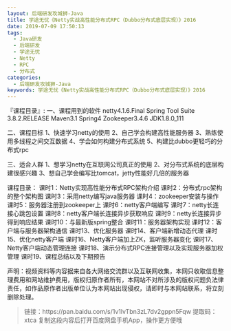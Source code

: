 ```yaml
---
layout: 后端研发攻城狮-Java
title: 学途无忧《Netty实战高性能分布式RPC（Dubbo分布式底层实现）》2016
date: 2019-07-09 17:50:13
tags:
  - Java研发
  - 后端研发
  - 学途无忧
  - Netty
  - RPC
  - 分布式
categories:
  - 后端研发攻城狮-Java
keywords: 学途无忧《Netty实战高性能分布式RPC（Dubbo分布式底层实现）》2016
---
```


『课程目录』: 
一、课程用到的软件
netty4.1.6.Final
Spring Tool Suite 3.8.2.RELEASE
Maven3.1
Spring4
Zookeeper3.4.6
JDK1.8.0_111

二、课程目标
1、快速学习netty的使用
2、自己学会构建高性能服务器
3、熟练使用多线程之间交互数据
4、学会如何构建分布式系统
5、构建比dubbo更轻巧的分布式rpc
<!-- more -->  
三、适合人群
1、想学习netty在互联网公司真正的使用
2、对分布式系统的底层构建很感兴趣
3、想自己学会编写比tomcat，jetty性能好几倍的服务器

课程目录：
课时1：Netty实现高性能分布式RPC架构介绍
课时2：分布式rpc架构的整个架构图
课时3：采用netty编写java服务器
课时4：zookeeper安装与操作
课时5：服务器注册到zookeeper上 
课时6：netty客户端编写
课时7：netty长连接心跳包设置 
课时8：netty客户端长连接异步获取响应
课时9：netty长连接异步得到响应结果 
课时10：与最新版spring整合 
课时11：服务器架构实现 
课时12：客户端与服务器架构通信
课时13、优化服务器
课时14、客户端新增动态代理
课时15、优化netty客户端
课时16、Netty客户端加上ZK，监听服务器变化
课时17、Netty客户端动态管理连接
课时18、演示分布式RPC连接管理以及实现服务器加权管理
课时19、课程总结以及下期预告

<div class="post-copyright">
    <div class="post-copyright__author">
      <span class="post-copyright-meta">声明：视频资料等内容据来自各大网络交流群以及互联网收集，本网只收取信息整理费用和网站维护费用，版权归原作者所有，本网站不对所涉及的版权问题负法律责任，如作品原作者出版单位认为本网站出现侵权，请即时与本网站联系，将立刻删除处理。 </span>
    </div>
</div>

<blockquote class="blockquote-center">
链接：https://pan.baidu.com/s/1v1lvTbn3zL7dv2gppn5Fqw 
提取码：xtca 
复制这段内容后打开百度网盘手机App，操作更方便哦
</blockquote>

